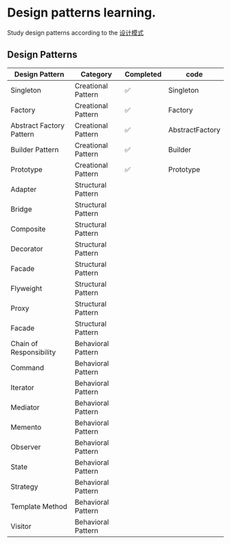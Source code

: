 # Design patterns learning.

Study design patterns according to the [设计模式](https://refactoringguru.cn/design-patterns)

## Design Patterns
| Design Pattern                 | Category               |  Completed | code            |
| ------------------------ | ------------------ | -------- | --------------- |
| Singleton                | Creational Pattern | ✅        | Singleton       |
| Factory                  | Creational Pattern | ✅        | Factory         |
| Abstract Factory Pattern | Creational Pattern | ✅        | AbstractFactory |
| Builder Pattern          | Creational Pattern | ✅        | Builder         |
| Prototype                | Creational Pattern | ✅        | Prototype       |
| Adapter                  |       Structural Pattern             |         |                 |
| Bridge                   |         Structural Pattern           |         |                 |
| Composite                |          Structural Pattern          |         |                 |
| Decorator                |          Structural Pattern          |         |                 |
| Facade                   |    Structural Pattern                |         |                 |
| Flyweight                   |     Structural Pattern               |         |                 |
| Proxy                   |           Structural Pattern         |         |                 |
| Facade                   |          Structural Pattern          |         |                 |
| Chain of Responsibility                   |          Behavioral Pattern          |         |                 |
| Command                   |          Behavioral Pattern          |         |                 |
| Iterator                   |          Behavioral Pattern         |         |                 |
| Mediator                   |          Behavioral Pattern         |         |                 |
| Memento                   |          Behavioral Pattern         |         |                 |
| Observer                   |          Behavioral Pattern         |         |                 |
| State                   |          Behavioral Pattern         |         |                 |
| Strategy                   |          Behavioral Pattern          |         |                 |
| Template Method                   |          Behavioral Pattern          |         |                 |
| Visitor                   |          Behavioral Pattern          |         |                 |
